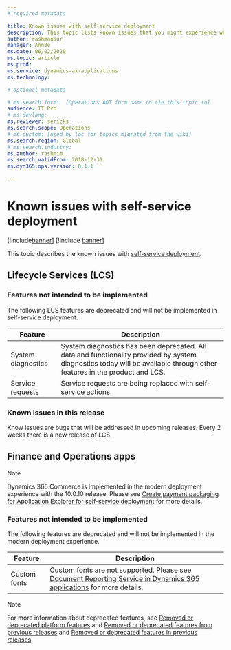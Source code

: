 ```yaml
---
# required metadata

title: Known issues with self-service deployment
description: This topic lists known issues that you might experience when using self-service deployment.
author: rashmansur
manager: AnnBe
ms.date: 06/02/2020
ms.topic: article
ms.prod: 
ms.service: dynamics-ax-applications
ms.technology: 

# optional metadata

# ms.search.form:  [Operations AOT form name to tie this topic to]
audience: IT Pro
# ms.devlang: 
ms.reviewer: sericks
ms.search.scope: Operations
# ms.custom: [used by loc for topics migrated from the wiki]
ms.search.region: Global 
# ms.search.industry: 
ms.author: rashmim
ms.search.validFrom: 2018-12-31
ms.dyn365.ops.version: 8.1.1

---
```


# Known issues with self-service deployment

[!include[banner](../includes/banner.md)]
[!include [banner](../includes/limited-availability.md)]

This topic describes the known issues with [self-service deployment](infrastructure-stack.md).

## Lifecycle Services (LCS)

### Features not intended to be implemented
The following LCS features are deprecated and will not be implemented in self-service deployment.

| **Feature**        | **Description**   |
|--------------------|--------|
| System diagnostics | System diagnostics has been deprecated. All data and functionality provided by system diagnostics today will be available through other features in the product and LCS. |
| Service requests   | Service requests are being replaced with self-service actions. |

### Known issues in this release
Know issues are bugs that will be addressed in upcoming releases. Every 2 weeks there is a new release of LCS.

## Finance and Operations apps 

> [!Note]
> Dynamics 365 Commerce is implemented in the modern deployment experience with the 10.0.10 release. Please see [Create payment packaging for Application Explorer for self-service deployment](../../../commerce/dev-itpro/payment-connector-package.md) for more details.

### Features not intended to be implemented
The following features are deprecated and will not be implemented in the modern deployment experience.

| **Feature**  | **Description**                     |
|--------------|-------------------------------------|
| Custom fonts | Custom fonts are not supported. Please see [Document Reporting Service in Dynamics 365 applications](../analytics/reporting-experience-iias-environments.md) for more details.

> [!Note]
> For more information about deprecated features, see [Removed or deprecated platform features](../get-started/removed-deprecated-features-platform-updates.md) and [Removed or deprecated features from previous releases](../migration-upgrade/deprecated-features.md) and [Removed or deprecated features in previous releases](../get-started/removed-deprecated-features-platform-updates.md).

